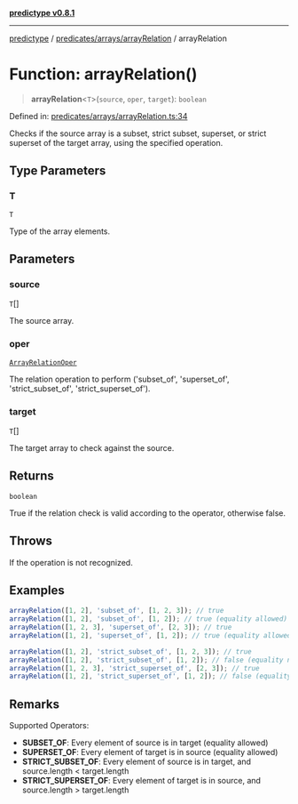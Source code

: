 [**predictype v0.8.1**](../../../../README.md)

***

[predictype](../../../../modules.md) / [predicates/arrays/arrayRelation](../README.md) / arrayRelation

# Function: arrayRelation()

> **arrayRelation**\<`T`\>(`source`, `oper`, `target`): `boolean`

Defined in: [predicates/arrays/arrayRelation.ts:34](https://github.com/maduhaime/predictype/blob/2310adbaccb6fbc00cdab8e345e79bd5b09e40f5/src/predicates/arrays/arrayRelation.ts#L34)

Checks if the source array is a subset, strict subset, superset, or strict superset of the target array, using the
specified operation.

## Type Parameters

### T

`T`

Type of the array elements.

## Parameters

### source

`T`[]

The source array.

### oper

[`ArrayRelationOper`](../../../../arrays/enums/type-aliases/ArrayRelationOper.md)

The relation operation to perform ('subset_of', 'superset_of', 'strict_subset_of', 'strict_superset_of').

### target

`T`[]

The target array to check against the source.

## Returns

`boolean`

True if the relation check is valid according to the operator, otherwise false.

## Throws

If the operation is not recognized.

## Examples

```ts
arrayRelation([1, 2], 'subset_of', [1, 2, 3]); // true
arrayRelation([1, 2], 'subset_of', [1, 2]); // true (equality allowed)
arrayRelation([1, 2, 3], 'superset_of', [2, 3]); // true
arrayRelation([1, 2], 'superset_of', [1, 2]); // true (equality allowed)
```

```ts
arrayRelation([1, 2], 'strict_subset_of', [1, 2, 3]); // true
arrayRelation([1, 2], 'strict_subset_of', [1, 2]); // false (equality not allowed)
arrayRelation([1, 2, 3], 'strict_superset_of', [2, 3]); // true
arrayRelation([1, 2], 'strict_superset_of', [1, 2]); // false (equality not allowed)
```

## Remarks

Supported Operators:
- **SUBSET_OF**: Every element of source is in target (equality allowed)
- **SUPERSET_OF**: Every element of target is in source (equality allowed)
- **STRICT_SUBSET_OF**: Every element of source is in target, and source.length < target.length
- **STRICT_SUPERSET_OF**: Every element of target is in source, and source.length > target.length
